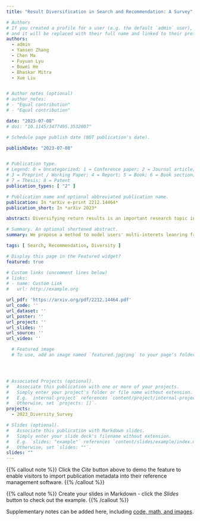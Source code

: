 ```yaml
---
title: "Result Diversification in Search and Recommendation: A Survey"

# Authors
# If you created a profile for a user (e.g. the default `admin` user), write the username (folder name) here 
# and it will be replaced with their full name and linked to their profile.
authors:
  - admin
  - Yansen Zhang
  - Chen Ma
  - Fuyuan Lyu
  - Bowei He
  - Bhaskar Mitra
  - Xue Liu


# Author notes (optional)
# author_notes:
# - "Equal contribution"
# - "Equal contribution"

date: "2023-07-08"
# doi: "10.1145/3477495.3532007"

# Schedule page publish date (NOT publication's date).

publishDate: "2023-07-08"


# Publication type.
# Legend: 0 = Uncategorized; 1 = Conference paper; 2 = Journal article;
# 3 = Preprint / Working Paper; 4 = Report; 5 = Book; 6 = Book section;
# 7 = Thesis; 8 = Patent
publication_types: [ "2" ]

# Publication name and optional abbreviated publication name.
publication: In *arXiv e-print 2212.14464*
publication_short: In *arXiv 2023*

abstract: Diversifying return results is an important research topic in retrieval systems in order to satisfy both the various interests of customers and the equal market exposure of providers. There has been growing attention on diversity-aware research during recent years, accompanied by a proliferation of literature on methods to promote diversity in search and recommendation. However, diversity-aware studies in retrieval systems lack a systematic organization and are rather fragmented. In this survey, we are the first to propose a unified taxonomy for classifying the metrics and approaches of diversification in both search and recommendation, which are two of the most extensively researched fields of retrieval systems. We begin the survey with a brief discussion of why diversity is important in retrieval systems, followed by a summary of the various diversity concerns in search and recommendation, highlighting their relationship and differences. For the survey's main body, we present a unified taxonomy of diversification metrics and approaches in retrieval systems, from both the search and recommendation perspectives. In the later part of the survey, we discuss the open research questions of diversity-aware research in search and recommendation in an effort to inspire future innovations and encourage the implementation of diversity in real-world systems.

# Summary. An optional shortened abstract.
summary: We propose a method to model users' multi-interets leanring from their multi-behavior.

tags: [ Search, Recommendation, Diversity ]

# Display this page in the Featured widget?
featured: true

# Custom links (uncomment lines below)
# links:
# - name: Custom Link
#   url: http://example.org

url_pdf: 'https://arxiv.org/pdf/2212.14464.pdf'
url_code: ''
url_dataset: ''
url_poster: ''
url_project: ''
url_slides: ''
url_source: ''
url_video: ''

  # Featured image
  # To use, add an image named `featured.jpg/png` to your page's folder. 




# Associated Projects (optional).
#   Associate this publication with one or more of your projects.
#   Simply enter your project's folder or file name without extension.
#   E.g. `internal-project` references `content/project/internal-project/index.md`.
#   Otherwise, set `projects: []`.
projects:
  - 2023_Diversity_Survey

# Slides (optional).
#   Associate this publication with Markdown slides.
#   Simply enter your slide deck's filename without extension.
#   E.g. `slides: "example"` references `content/slides/example/index.md`.
#   Otherwise, set `slides: ""`.
slides: ""
---
```


{{% callout note %}}
Click the *Cite* button above to demo the feature to enable visitors to import publication metadata into their reference management software.
{{% /callout %}}

{{% callout note %}}
Create your slides in Markdown - click the *Slides* button to check out the example.
{{% /callout %}}

Supplementary notes can be added here, including [code, math, and images](https://wowchemy.com/docs/writing-markdown-latex/).
